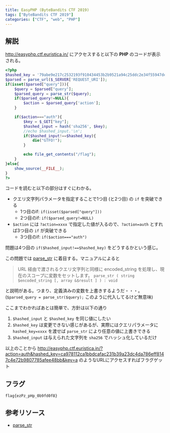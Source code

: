 ```yaml
---
title: EasyPHP (ByteBandits CTF 2019)
tags: ["ByteBandits CTF 2019"]
categories: ["CTF", "web", "PHP"]
---
```


## 解説

http://easyphp.ctf.euristica.in/ にアクセスすると以下の **PHP** のコードが表示される。

```php
<?php
$hashed_key = '79abe9e217c2532193f910434453b2b9521a94c25ddc2e34f55947dea77d70ff';
$parsed = parse_url($_SERVER['REQUEST_URI']);
if(isset($parsed["query"])){
    $query = $parsed["query"];
    $parsed_query = parse_str($query);
    if($parsed_query!=NULL){
        $action = $parsed_query['action'];
    }

    if($action==="auth"){
        $key = $_GET["key"];
        $hashed_input = hash('sha256', $key);
        //echo $hashed_input.'\n';
        if($hashed_input!==$hashed_key){
            die("GTFO!");
        }

        echo file_get_contents("/flag");
    }
}else{
    show_source(__FILE__);
}
?>
```

コードを読むと以下の部分はすぐにわかる。

- クエリ文字列パラメータを指定することで1つ目 (と2つ目) の `if` を突破できる
  - 1つ目のif: `if(isset($parsed["query"]))`
  - 2つ目のif: `if($parsed_query!=NULL)`
- `$action` には `?action=xxxx` で指定した値が入るので、`?action=auth` とすれば3つ目の `if` が突破できる
  - 3つ目のif: `if($action==="auth")`

問題は4つ目の `if($hashed_input!==$hashed_key)` をどうするかという感じ。

この問題では [parse_str](https://www.php.net/manual/ja/function.parse-str.php) に着目する。マニュアルによると

> URL 経由で渡されるクエリ文字列と同様に encoded_string を処理し、現在のスコープに変数をセットします。
> `parse_str ( string $encoded_string [, array &$result ] ) : void`

と説明がある。つまり、定義済みの変数を上書きするようだ・・・。(`$parsed_query = parse_str($query);` このように代入してるけど無意味)

ここまでわかればあとは簡単で、方針は以下の通り

1. `$hashed_input` と `$hashed_key` を同じ値にしたい
1. `$hashed_key` は変更できない感じがあるが、実際にはクエリパラメータに `hashed_key=xxxx` を渡せば `parse_str` により任意の値に上書きできる
1. `$hashed_input` は与えられた文字列を `sha256` でハッシュ化しているだけ

以上のことから http://easyphp.ctf.euristica.in/?action=auth&hashed_key=ca978112ca1bbdcafac231b39a23dc4da786eff8147c4e72b9807785afee48bb&key=a のようなURLにアクセスすればフラグゲット

## フラグ

`flag{ezPz_pHp_0b9fd0f8}`

## 参考リソース

- [parse_str](https://www.php.net/manual/ja/function.parse-str.php)